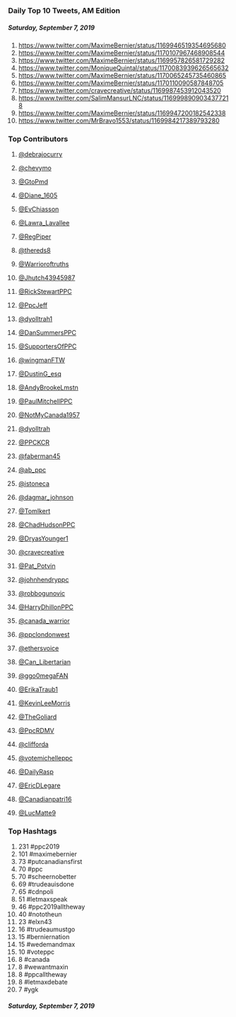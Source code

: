 ### Daily Top 10 Tweets, AM Edition
##### Saturday, September 7, 2019
 1) https://www.twitter.com/MaximeBernier/status/1169946519354695680
 2) https://www.twitter.com/MaximeBernier/status/1170107967468908544
 3) https://www.twitter.com/MaximeBernier/status/1169957826581729282
 4) https://www.twitter.com/MoniqueQuintal/status/1170083939626565632
 5) https://www.twitter.com/MaximeBernier/status/1170065245735460865
 6) https://www.twitter.com/MaximeBernier/status/1170110090587848705
 7) https://www.twitter.com/cravecreative/status/1169987453912043520
 8) https://www.twitter.com/SalimMansurLNC/status/1169998909034377218
 9) https://www.twitter.com/MaximeBernier/status/1169947200182542338
10) https://www.twitter.com/MrBravo1553/status/1169984217389793280

### Top Contributors
  1) [@debrajocurry](https://www.twitter.com/debrajocurry)
  2) [@chevymo](https://www.twitter.com/chevymo)
  3) [@GtoPmd](https://www.twitter.com/GtoPmd)
  4) [@Diane_1605](https://www.twitter.com/Diane_1605)
  5) [@EvChiasson](https://www.twitter.com/EvChiasson)
  6) [@Lawra_Lavallee](https://www.twitter.com/Lawra_Lavallee)
  7) [@RegPiper](https://www.twitter.com/RegPiper)
  8) [@thereds8](https://www.twitter.com/thereds8)
  9) [@Warrioroftruths](https://www.twitter.com/Warrioroftruths)
 10) [@Jhutch43945987](https://www.twitter.com/Jhutch43945987)

 11) [@RickStewartPPC](https://www.twitter.com/RickStewartPPC)
 12) [@PpcJeff](https://www.twitter.com/PpcJeff)
 13) [@dyolltrah1](https://www.twitter.com/dyolltrah1)
 14) [@DanSummersPPC](https://www.twitter.com/DanSummersPPC)
 15) [@SupportersOfPPC](https://www.twitter.com/SupportersOfPPC)
 16) [@wingmanFTW](https://www.twitter.com/wingmanFTW)
 17) [@DustinG_esq](https://www.twitter.com/DustinG_esq)
 18) [@AndyBrookeLmstn](https://www.twitter.com/AndyBrookeLmstn)
 19) [@PaulMitchellPPC](https://www.twitter.com/PaulMitchellPPC)
 20) [@NotMyCanada1957](https://www.twitter.com/NotMyCanada1957)

 21) [@dyolltrah](https://www.twitter.com/dyolltrah)
 22) [@PPCKCR](https://www.twitter.com/PPCKCR)
 23) [@faberman45](https://www.twitter.com/faberman45)
 24) [@ab_ppc](https://www.twitter.com/ab_ppc)
 25) [@istoneca](https://www.twitter.com/istoneca)
 26) [@dagmar_johnson](https://www.twitter.com/dagmar_johnson)
 27) [@TomIkert](https://www.twitter.com/TomIkert)
 28) [@ChadHudsonPPC](https://www.twitter.com/ChadHudsonPPC)
 29) [@DryasYounger1](https://www.twitter.com/DryasYounger1)
 30) [@cravecreative](https://www.twitter.com/cravecreative)

 31) [@Pat_Potvin](https://www.twitter.com/Pat_Potvin)
 32) [@johnhendryppc](https://www.twitter.com/johnhendryppc)
 33) [@robbogunovic](https://www.twitter.com/robbogunovic)
 34) [@HarryDhillonPPC](https://www.twitter.com/HarryDhillonPPC)
 35) [@canada_warrior](https://www.twitter.com/canada_warrior)
 36) [@ppclondonwest](https://www.twitter.com/ppclondonwest)
 37) [@ethersvoice](https://www.twitter.com/ethersvoice)
 38) [@Can_Libertarian](https://www.twitter.com/Can_Libertarian)
 39) [@ggo0megaFAN](https://www.twitter.com/ggo0megaFAN)
 40) [@ErikaTraub1](https://www.twitter.com/ErikaTraub1)

 41) [@KevinLeeMorris](https://www.twitter.com/KevinLeeMorris)
 42) [@TheGoliard](https://www.twitter.com/TheGoliard)
 43) [@PpcRDMV](https://www.twitter.com/PpcRDMV)
 44) [@clifforda](https://www.twitter.com/clifforda)
 45) [@votemichelleppc](https://www.twitter.com/votemichelleppc)
 46) [@DailyRasp](https://www.twitter.com/DailyRasp)
 47) [@EricDLegare](https://www.twitter.com/EricDLegare)
 48) [@Canadianpatri16](https://www.twitter.com/Canadianpatri16)
 49) [@LucMatte9](https://www.twitter.com/LucMatte9)


### Top Hashtags

  1) 231 #ppc2019
  2) 101 #maximebernier
  3)  73 #putcanadiansfirst
  4)  70 #ppc
  5)  70 #scheernobetter
  6)  69 #trudeauisdone
  7)  65 #cdnpoli
  8)  51 #letmaxspeak
  9)  46 #ppc2019alltheway
 10)  40 #nototheun
 11)  23 #elxn43
 12)  16 #trudeaumustgo
 13)  15 #berniernation
 14)  15 #wedemandmax
 15)  10 #voteppc
 16)   8 #canada
 17)   8 #wewantmaxin
 18)   8 #ppcalltheway
 19)   8 #letmaxdebate
 20)   7 #ygk

##### Saturday, September 7, 2019

